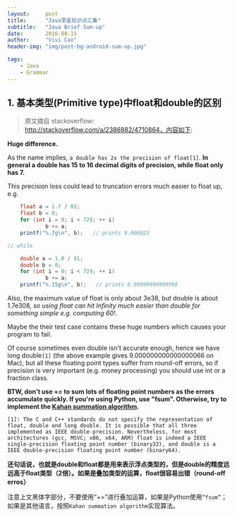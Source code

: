```yaml
---
layout:     post
title:      "Java零星知识点汇集"
subtitle:   "Java Brief Sum-up"
date:       2016-08-15
author:     "Vivi Cao"
header-img: "img/post-bg-android-sum-up.jpg"

tags:
    - Java
    - Grammar
---
```


## 1. 基本类型(Primitive type)中float和double的区别

> 原文摘自 stackoverflow: http://stackoverflow.com/a/2386882/4710864，内容如下:

**Huge difference.**

As the name implies, `a double has 2x the precision of float[1]`. **In general a double has 15 to 16 decimal digits of precision, while float only has 7.**

This precision loss could lead to truncation errors much easier to float up, e.g.

```java
    float a = 1.f / 81;
    float b = 0;
    for (int i = 0; i < 729; ++ i)
            b += a;
    printf("%.7g\n", b);   // prints 9.000023

// while

    double a = 1.0 / 81;
    double b = 0;
    for (int i = 0; i < 729; ++ i)
            b += a;
    printf("%.15g\n", b);   // prints 8.99999999999996
```

Also, the maximum value of float is only about 3e38, but double is about 1.7e308, _so using float can hit Infinity much easier than double for something simple e.g. computing 60!_.

Maybe the their test case contains these huge numbers which causes your program to fail.

Of course sometimes even double isn't accurate enough, hence we have long double`[1]` (the above example gives 9.000000000000000066 on Mac), but all these floating point types suffer from round-off errors, so if precision is very important (e.g. money processing) you should use int or a fraction class.

**BTW, don't use += to sum lots of floating point numbers as the errors accumulate quickly. If you're using Python, use "fsum". Otherwise, try to implement the [Kahan summation algorithm](http://en.wikipedia.org/wiki/Kahan_summation_algorithm).**

`[1]: The C and C++ standards do not specify the representation of float, double and long double. It is possible that all three implemented as IEEE double-precision. Nevertheless, for most architectures (gcc, MSVC; x86, x64, ARM) float is indeed a IEEE single-precision floating point number (binary32), and double is a IEEE double-precision floating point number (binary64).`

**还句话说，也就是double和float都是用来表示浮点类型的，但是double的精度远远高于float类型（2倍）。如果是叠加类型的运算，float很容易出错（round-off erros）**

注意上文黑体字部分，不要使用“+=”进行叠加运算，如果是Python使用`“fsum”`；如果是其他语言，按照`Kahan summation algorithm`实现算法。
